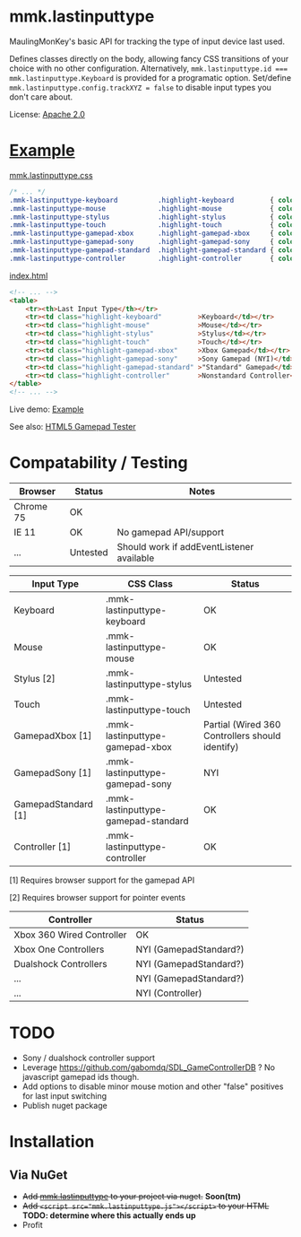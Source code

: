 # mmk.lastinputtype

MaulingMonKey's basic API for tracking the type of input device last used.

Defines classes directly on the body, allowing fancy CSS transitions of your choice with no other configuration.
Alternatively, `mmk.lastinputtype.id === mmk.lastinputtype.Keyboard` is provided for a programatic option.
Set/define `mmk.lastinputtype.config.trackXYZ = false` to disable input types you don't care about.

License: [Apache 2.0](LICENSE.txt)



# [Example](http://maulingmonkey.com/mmk.lastinputtype/mmk.lastinputtype/)

[mmk.lastinputtype.css](mmk.lastinputtype/res/mmk.lastinputtype.css)
```css
/* ... */
.mmk-lastinputtype-keyboard          .highlight-keyboard         { color: #FFF; background: #48F; }
.mmk-lastinputtype-mouse             .highlight-mouse            { color: #FFF; background: #48F; }
.mmk-lastinputtype-stylus            .highlight-stylus           { color: #FFF; background: #48F; }
.mmk-lastinputtype-touch             .highlight-touch            { color: #FFF; background: #48F; }
.mmk-lastinputtype-gamepad-xbox      .highlight-gamepad-xbox     { color: #FFF; background: #48F; }
.mmk-lastinputtype-gamepad-sony      .highlight-gamepad-sony     { color: #FFF; background: #48F; }
.mmk-lastinputtype-gamepad-standard  .highlight-gamepad-standard { color: #FFF; background: #48F; }
.mmk-lastinputtype-controller        .highlight-controller       { color: #FFF; background: #48F; }
```

[index.html](mmk.lastinputtype/index.html)
```html
<!-- ... -->
<table>
	<tr><th>Last Input Type</th></tr>
	<tr><td class="highlight-keyboard"         >Keyboard</td></tr>
	<tr><td class="highlight-mouse"            >Mouse</td></tr>
	<tr><td class="highlight-stylus"           >Stylus</td></tr>
	<tr><td class="highlight-touch"            >Touch</td></tr>
	<tr><td class="highlight-gamepad-xbox"     >Xbox Gamepad</td></tr>
	<tr><td class="highlight-gamepad-sony"     >Sony Gamepad (NYI)</td></tr>
	<tr><td class="highlight-gamepad-standard" >"Standard" Gamepad</td></tr>
	<tr><td class="highlight-controller"       >Nonstandard Controller</td></tr>
</table>
<!-- ... -->
```

Live demo: [Example](http://maulingmonkey.com/mmk.lastinputtype/mmk.lastinputtype/)

See also: [HTML5 Gamepad Tester](http://html5gamepad.com/)



# Compatability / Testing

| Browser   | Status   | Notes                                     |
| --------- | -------- | ----------------------------------------- |
| Chrome 75 | OK       |                                           |
| IE 11     | OK       | No gamepad API/support                    |
| ...       | Untested | Should work if addEventListener available |

| Input Type          | CSS Class                           | Status                                              |
| ------------------- | ----------------------------------- | --------------------------------------------------- |
| Keyboard            | .mmk-lastinputtype-keyboard         | OK                                                  |
| Mouse               | .mmk-lastinputtype-mouse            | OK                                                  |
| Stylus          [2] | .mmk-lastinputtype-stylus           | Untested                                            |
| Touch               | .mmk-lastinputtype-touch            | Untested                                            |
| GamepadXbox     [1] | .mmk-lastinputtype-gamepad-xbox     | Partial (Wired 360 Controllers should identify)     |
| GamepadSony     [1] | .mmk-lastinputtype-gamepad-sony     | NYI                                                 |
| GamepadStandard [1] | .mmk-lastinputtype-gamepad-standard | OK                                                  |
| Controller      [1] | .mmk-lastinputtype-controller       | OK                                                  |

[1] Requires browser support for the gamepad API

[2] Requires browser support for pointer events

| Controller                | Status                                            |
| ------------------------- | ------------------------------------------------- |
| Xbox 360 Wired Controller | OK                                                |
| Xbox One Controllers      | NYI (GamepadStandard?)                            |
| Dualshock Controllers     | NYI (GamepadStandard?)                            |
| ...                       | NYI (GamepadStandard?)                            |
| ...                       | NYI (Controller)                                  |



# TODO

* Sony / dualshock controller support
* Leverage https://github.com/gabomdq/SDL_GameControllerDB ?  No javascript gamepad ids though.
* Add options to disable minor mouse motion and other "false" positives for last input switching
* Publish nuget package



# Installation

## Via NuGet

* <strike>Add [mmk.lastinputtype](https://www.nuget.org/packages/mmk.lastinputtype/) to your project via nuget.</strike> **Soon(tm)**
* <strike>Add `<script src="mmk.lastinputtype.js"></script>` to your HTML</strike> **TODO: determine where this actually ends up**
* Profit
